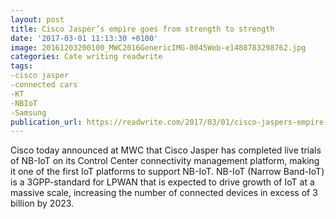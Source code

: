 ```yaml
---
layout: post
title: Cisco Jasper’s empire goes from strength to strength
date: '2017-03-01 11:13:30 +0100'
image: 20161203200100_MWC2016GenericIMG-0045Web-e1488783298762.jpg
categories: Cate writing readwrite
tags:
-cisco jasper
-connected cars
-KT
-NBIoT
-Samsung
publication_url: https://readwrite.com/2017/03/01/cisco-jaspers-empire-goes-from-strength-to-strength-dl1/
---
```


Cisco today announced at MWC that Cisco Jasper has completed live trials of NB-IoT on its Control Center connectivity management platform, making it one of the first IoT platforms to support NB-IoT. NB-IoT (Narrow Band-IoT) is a 3GPP-standard for LPWAN that is expected to drive growth of IoT at a massive scale, increasing the number of connected devices in excess of 3 billion by 2023.
